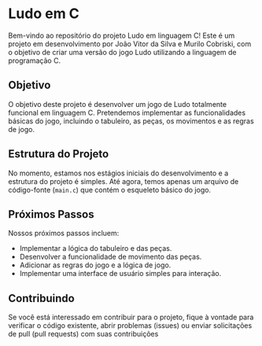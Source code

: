 # Ludo em C

Bem-vindo ao repositório do projeto Ludo em linguagem C! Este é um projeto em desenvolvimento por João Vitor da Silva e Murilo Cobriski, com o objetivo de criar uma versão do jogo Ludo utilizando a linguagem de programação C.

## Objetivo

O objetivo deste projeto é desenvolver um jogo de Ludo totalmente funcional em linguagem C. Pretendemos implementar as funcionalidades básicas do jogo, incluindo o tabuleiro, as peças, os movimentos e as regras de jogo.

## Estrutura do Projeto

No momento, estamos nos estágios iniciais do desenvolvimento e a estrutura do projeto é simples. Até agora, temos apenas um arquivo de código-fonte (`main.c`) que contém o esqueleto básico do jogo.

## Próximos Passos

Nossos próximos passos incluem:

- Implementar a lógica do tabuleiro e das peças.
- Desenvolver a funcionalidade de movimento das peças.
- Adicionar as regras do jogo e a lógica de jogo.
- Implementar uma interface de usuário simples para interação.

## Contribuindo

Se você está interessado em contribuir para o projeto, fique à vontade para verificar o código existente, abrir problemas (issues) ou enviar solicitações de pull (pull requests) com suas contribuições
